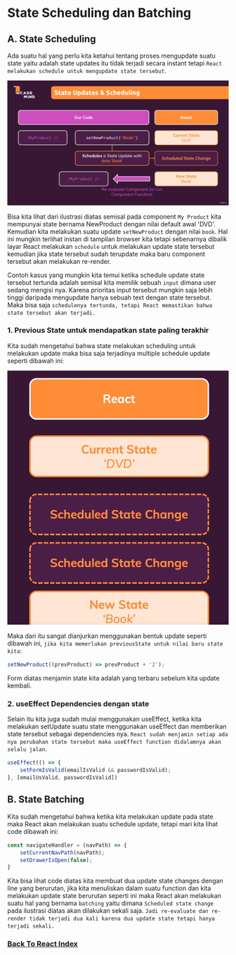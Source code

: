 # State Scheduling dan Batching

## A. State Scheduling

Ada suatu hal yang perlu kita ketahui tentang proses mengupdate suatu state yaitu adalah state updates itu tidak terjadi secara instant tetapi `React melakukan schedule untuk mengupdate state tersebut`.

![State Update Scheduling](../../images/state-update-scheduling.png)

Bisa kita lihat dari ilustrasi diatas semisal pada component `My Product` kita mempunyai state bernama NewProduct dengan nilai default awal 'DVD'. Kemudian kita melakukan suatu update `setNewProduct` dengan nilai `book`. Hal ini mungkin terlihat instan di tampilan browser kita tetapi sebenarnya dibalik layar React melakukan `schedule` untuk melakukan update state tersebut kemudian jika state tersebut sudah terupdate maka baru component tersebut akan melakukan re-render.

Contoh kasus yang mungkin kita temui ketika schedule update state tersebut tertunda adalah semisal kita memilik sebuah `input` dimana user sedang mengisi nya. Karena prioritas input tersebut mungkin saja lebih tinggi daripada mengupdate hanya sebuah text dengan state tersebut. Maka bisa saja `schedulenya tertunda, tetapi React memastikan bahwa state tersebut akan terjadi.`

### 1. Previous State untuk mendapatkan state paling terakhir

Kita sudah mengetahui bahwa state melakukan scheduling untuk melakukan update maka bisa saja terjadinya multiple schedule update seperti dibawah ini:

![State Multiple Update Scheduling](../../images/state-multiple-scheduling.png)

Maka dari itu sangat dianjurkan menggunakan bentuk update seperti dibawah ini, `jika kita memerlukan previousState untuk nilai baru state kita`:

```ts
setNewProduct((prevProduct) => prevProduct + '2');
```

Form diatas menjamin state kita adalah yang terbaru sebelum kita update kembali.

### 2. useEffect Dependencies dengan state

Selain itu kita juga sudah mulai menggunakan useEffect, ketika kita melakukan setUpdate suatu state menggunakan useEffect dan memberikan state tersebut sebagai dependencies nya. `React sudah menjamin setiap ada nya perubahan state tersebut maka useEffect function didalamnya akan selalu jalan`.

```ts
useEffect(() => {
    setFormIsValid(emailIsValid && passwordIsValid);
}, [emailUsValid, passwordIsValid])
```

## B. State Batching

Kita sudah mengetahui bahwa ketika kita melakukan update pada state maka React akan melakukan suatu schedule update, tetapi mari kita lihat code dibawah ini:

```ts
const navigateHandler = (navPath) => {
    setCurrentNavPath(navPath);
    setDrawerIsOpen(false);
}
```

Kita bisa lihat code diatas kita membuat dua update state changes dengan line yang berurutan, jika kita menuliskan dalam suatu function dan kita melakukan update state berurutan seperti ini maka React akan melakukan suatu hal yang bernama `batching` yaitu dimana `Scheduled state change` pada ilustrasi diatas akan dilakukan sekali saja. `Jadi re-evaluate dan re-render tidak terjadi dua kali karena dua update state tetapi hanya terjadi sekali.`

### [Back To React Index](../../README.md)



